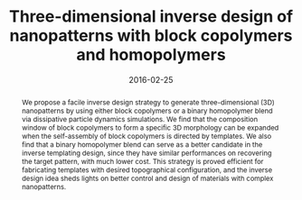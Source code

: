 ---
title: "Three-dimensional inverse design of nanopatterns with block copolymers and homopolymers"
authors:
- Dan Xu
- Hong Liu
- You-Liang Zhu
- Zhong-Yuan Lu
date: "2016-02-25"
doi: "10.1039/C5NR07497E"
publication_types: ["期刊文章"]
publication: "Nanoscale"
publication_short: "Nanoscale"
abstract: "We propose a facile inverse design strategy to generate  three-dimensional (3D) nanopatterns by using either block copolymers or a  binary homopolymer blend via dissipative particle dynamics simulations.  We find that the composition window of block copolymers to form a  specific 3D morphology can be expanded when the self-assembly of block  copolymers is directed by templates. We also find that a binary  homopolymer blend can serve as a better candidate in the inverse  templating design, since they have similar performances on recovering  the target pattern, with much lower cost. This strategy is proved  efficient for fabricating templates with desired topographical  configuration, and the inverse design idea sheds lights on better  control and design of materials with complex nanopatterns."
url_pdf: "https://pubs.rsc.org/en/content/articlelanding/2016/nr/c5nr07497e"
---